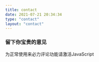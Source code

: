 ```yaml
---
title: contact
date: 2021-07-21 20:34:34
type: "contact"
layout: "contact"
---
```

### 留下你宝贵的意见
<!-- 来必力City版安装代码 -->
<div id="lv-container" data-id="city" data-uid="MTAyMC81MzYzNy8zMDExMA==">
	<script type="text/javascript">
   (function(d, s) {
       var j, e = d.getElementsByTagName(s)[0];
       if (typeof LivereTower === 'function') { return; }
       j = d.createElement(s);
       j.src = 'https://cdn-city.livere.com/js/embed.dist.js';
       j.async = true;
       e.parentNode.insertBefore(j, e);
   })(document, 'script');
	</script>
<noscript> 为正常使用来必力评论功能请激活JavaScript</noscript>
</div>
<!-- City版安装代码已完成 -->